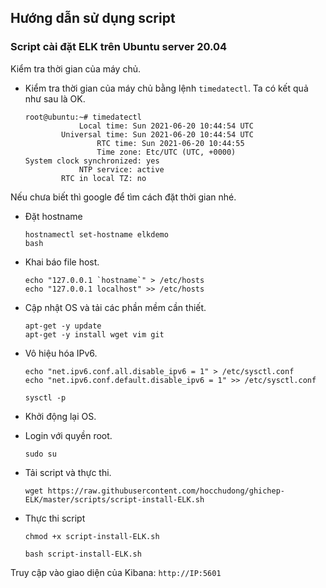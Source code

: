 ## Hướng dẫn sử dụng script

### Script cài đặt ELK trên Ubuntu server 20.04

Kiểm tra thời gian của máy chủ.

- Kiểm tra thời gian của máy chủ bằng lệnh `timedatectl`. Ta có kết quả như sau là OK.
    ```
    root@ubuntu:~# timedatectl
                Local time: Sun 2021-06-20 10:44:54 UTC
            Universal time: Sun 2021-06-20 10:44:54 UTC
                    RTC time: Sun 2021-06-20 10:44:55
                    Time zone: Etc/UTC (UTC, +0000)
    System clock synchronized: yes
                NTP service: active
            RTC in local TZ: no
    ```
Nếu chưa biết thì google để tìm cách đặt thời gian nhé.

- Đặt hostname
    ```
    hostnamectl set-hostname elkdemo
    bash
    ```
- Khai báo file host.
    ```
    echo "127.0.0.1 `hostname`" > /etc/hosts
    echo "127.0.0.1 localhost" >> /etc/hosts
    ```



- Cập nhật OS và tải các phần mềm cần thiết. 
    ```
    apt-get -y update 
    apt-get -y install wget vim git
    ```

- Vô hiệu hóa IPv6.
    ```
    echo "net.ipv6.conf.all.disable_ipv6 = 1" > /etc/sysctl.conf
    echo "net.ipv6.conf.default.disable_ipv6 = 1" >> /etc/sysctl.conf

    sysctl -p
    ```

- Khởi động lại OS.

- Login với quyền root.

    ```
    sudo su 
    ```
- Tải script và thực thi.
    ```
    wget https://raw.githubusercontent.com/hocchudong/ghichep-ELK/master/scripts/script-install-ELK.sh
    ```

- Thực thi script
    ```
    chmod +x script-install-ELK.sh

    bash script-install-ELK.sh
    ```

Truy cập vào giao diện của Kibana: `http://IP:5601`

